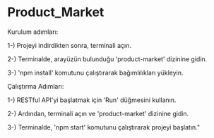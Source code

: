 # Product_Market
 
Kurulum adımları:

1-) Projeyi indirdikten sonra, terminali açın.

2-) Terminalde, arayüzün bulunduğu 'product-market' dizinine gidin.

3-) 'npm install' komutunu çalıştırarak bağımlılıkları yükleyin.

Çalıştırma Adımları:

1-) RESTful API'yi başlatmak için 'Run' düğmesini kullanın.

2-) Ardından, terminali açın ve 'product-market' dizinine gidin.

3-) Terminalde, 'npm start' komutunu çalıştırarak projeyi başlatın."
